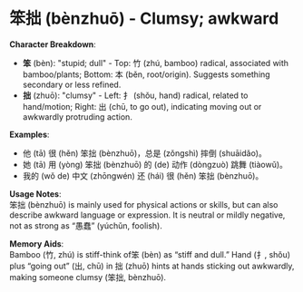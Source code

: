 # **笨拙 (bènzhuō) - Clumsy; awkward**

**Character Breakdown**:  
- **笨** (bèn): "stupid; dull" - Top: 竹 (zhú, bamboo) radical, associated with bamboo/plants; Bottom: 本 (běn, root/origin). Suggests something secondary or less refined.  
- **拙** (zhuō): "clumsy" - Left: 扌 (shǒu, hand) radical, related to hand/motion; Right: 出 (chū, to go out), indicating moving out or awkwardly protruding action.

**Examples**:  
- 他 (tā) 很 (hěn) 笨拙 (bènzhuō)，总是 (zǒngshì) 摔倒 (shuāidǎo)。  
- 她 (tā) 用 (yòng) 笨拙 (bènzhuō) 的 (de) 动作 (dòngzuò) 跳舞 (tiàowǔ)。  
- 我的 (wǒ de) 中文 (zhōngwén) 还 (hái) 很 (hěn) 笨拙 (bènzhuō)。

**Usage Notes**:  
笨拙 (bènzhuō) is mainly used for physical actions or skills, but can also describe awkward language or expression. It is neutral or mildly negative, not as strong as “愚蠢” (yúchǔn, foolish).

**Memory Aids**:  
Bamboo (竹, zhú) is stiff-think of笨 (bèn) as “stiff and dull.” Hand (扌, shǒu) plus “going out” (出, chū) in 拙 (zhuō) hints at hands sticking out awkwardly, making someone clumsy (笨拙, bènzhuō).